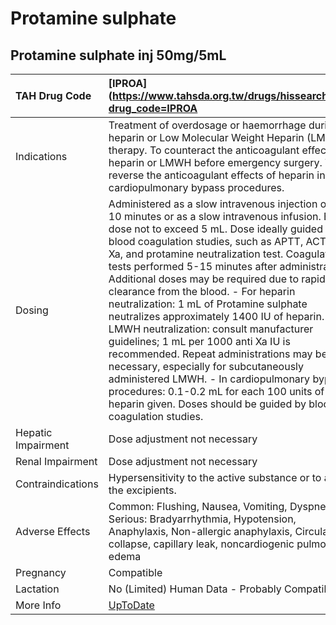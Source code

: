 # Protamine sulphate

## Protamine sulphate inj 50mg/5mL

| TAH Drug Code      | [IPROA](https://www.tahsda.org.tw/drugs/hissearch.php?drug_code=IPROA                                                                                                                                                                                                                                                                                                                                                                                                                                                                                                                                                                                                                                                                                                                                                                     |
|:-------------------|:------------------------------------------------------------------------------------------------------------------------------------------------------------------------------------------------------------------------------------------------------------------------------------------------------------------------------------------------------------------------------------------------------------------------------------------------------------------------------------------------------------------------------------------------------------------------------------------------------------------------------------------------------------------------------------------------------------------------------------------------------------------------------------------------------------------------------------------|
| Indications        | Treatment of overdosage or haemorrhage during heparin or Low Molecular Weight Heparin (LMWH) therapy. To counteract the anticoagulant effects of heparin or LMWH before emergency surgery. To reverse the anticoagulant effects of heparin in cardiopulmonary bypass procedures.                                                                                                                                                                                                                                                                                                                                                                                                                                                                                                                                                          |
| Dosing             | Administered as a slow intravenous injection over 10 minutes or as a slow intravenous infusion. Bolus dose not to exceed 5 mL. Dose ideally guided by blood coagulation studies, such as APTT, ACT, anti-Xa, and protamine neutralization test. Coagulation tests performed 5-15 minutes after administration. Additional doses may be required due to rapid clearance from the blood. - For heparin neutralization: 1 mL of Protamine sulphate neutralizes approximately 1400 IU of heparin. - For LMWH neutralization: consult manufacturer guidelines; 1 mL per 1000 anti Xa IU is recommended. Repeat administrations may be necessary, especially for subcutaneously administered LMWH. - In cardiopulmonary bypass procedures: 0.1-0.2 mL for each 100 units of heparin given. Doses should be guided by blood coagulation studies. |
| Hepatic Impairment | Dose adjustment not necessary                                                                                                                                                                                                                                                                                                                                                                                                                                                                                                                                                                                                                                                                                                                                                                                                             |
| Renal Impairment   | Dose adjustment not necessary                                                                                                                                                                                                                                                                                                                                                                                                                                                                                                                                                                                                                                                                                                                                                                                                             |
| Contraindications  | Hypersensitivity to the active substance or to any of the excipients.                                                                                                                                                                                                                                                                                                                                                                                                                                                                                                                                                                                                                                                                                                                                                                     |
| Adverse Effects    | Common: Flushing, Nausea, Vomiting, Dyspnea Serious: Bradyarrhythmia, Hypotension, Anaphylaxis, Non-allergic anaphylaxis, Circulatory collapse, capillary leak, noncardiogenic pulmonary edema                                                                                                                                                                                                                                                                                                                                                                                                                                                                                                                                                                                                                                            |
| Pregnancy          | Compatible                                                                                                                                                                                                                                                                                                                                                                                                                                                                                                                                                                                                                                                                                                                                                                                                                                |
| Lactation          | No (Limited) Human Data - Probably Compatible                                                                                                                                                                                                                                                                                                                                                                                                                                                                                                                                                                                                                                                                                                                                                                                             |
| More Info          | [UpToDate](https://www.uptodate.com/contents/protamine-sulphate-drug-information)                                                                                                                                                                                                                                                                                                                                                                                                                                                                                                                                                                                                                                                                                                                                                         |


